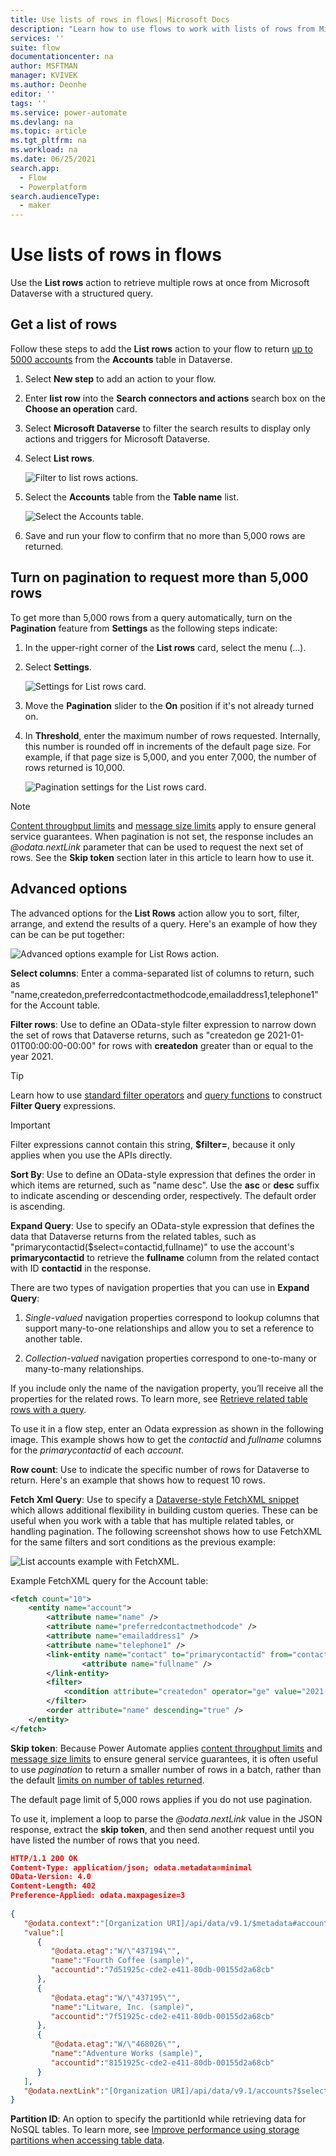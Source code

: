 ```yaml
---
title: Use lists of rows in flows| Microsoft Docs
description: "Learn how to use flows to work with lists of rows from Microsoft Dataverse."
services: ''
suite: flow
documentationcenter: na
author: MSFTMAN
manager: KVIVEK
ms.author: Deonhe
editor: ''
tags: ''
ms.service: power-automate
ms.devlang: na
ms.topic: article
ms.tgt_pltfrm: na
ms.workload: na
ms.date: 06/25/2021
search.app: 
  - Flow
  - Powerplatform
search.audienceType: 
  - maker
---
```


# Use lists of rows in flows

Use the **List rows** action to retrieve multiple rows at once from Microsoft Dataverse with a structured query.

## Get a list of rows

Follow these steps to add the **List rows** action to your flow to return [up to 5000 accounts](/powerapps/developer/common-data-service/webapi/query-data-web-api) from the **Accounts** table in Dataverse.

1. Select **New step** to add an action to your flow.

1. Enter **list row** into the **Search connectors and actions** search box on the **Choose an operation** card.

1. Select **Microsoft Dataverse** to filter the search results to display only actions and triggers for Microsoft Dataverse.

1. Select **List rows**.

   ![Filter to list rows actions.](../media/list-rows/list-rows-action.png "Filter to list rows actions")

1. Select the **Accounts** table from the **Table name** list.

   ![Select the Accounts table.](../media/list-rows/select-accounts.png "Select the Accounts table")

1. Save and run your flow to confirm that no more than 5,000 rows are returned.

## Turn on pagination to request more than 5,000 rows

To get more than 5,000 rows from a query automatically, turn on the **Pagination** feature from **Settings** as the following steps indicate:

1. In the upper-right corner of the **List rows** card, select the menu (...).

1. Select **Settings**.

      ![Settings for List rows card.](../media/list-rows/select-settings.png)

1. Move the **Pagination** slider to the **On** position if it's not already turned on.

1. In **Threshold**, enter the maximum<!--Edit note: Verify if min or max here. --> number of rows requested. Internally, this number is rounded off in increments of the default page size. For example, if that page size is 5,000, and you enter 7,000, the number of rows returned is 10,000.

   ![Pagination settings for the List rows card.](../media/list-rows/pagination-settings.png "Pagination settings for the List rows card")

>[!NOTE]
>[Content throughput limits](../limits-and-config.md#content-throughput-limits) and [message size limits](../limits-and-config.md#message-size) apply to ensure general service guarantees. When pagination is not set, the response includes an _@odata.nextLink_ parameter that can be used to request the next set of rows. See the **Skip token** section later in this article to learn how to use it.

## Advanced options

<!-- 1. Follow the steps in the [Get a list of rows](#get-a-list-of-rows) and the [Turn on pagination](#turn-on-pagination) sections earlier in this article.

1. Expand **Show advanced options**.
   
   ![Advanced options.](../media/list-rows/show-advanced-options.png) -->

The advanced options for the **List Rows** action allow you to sort, filter, arrange, and extend the results of a query. Here's an example of how they can be can be put together:

![Advanced options example for List Rows action.](../media/list-rows/advanced-list-rows.png)

**Select columns**: Enter a comma-separated list of columns to return, such as "name,createdon,preferredcontactmethodcode,emailaddress1,telephone1" for the Account table.

**Filter rows**: Use to define an OData-style filter expression to narrow down the set of rows that Dataverse returns, such as "createdon ge 2021-01-01T00:00:00-00:00" for rows with **createdon** greater than or equal to the year 2021. 

>[!TIP]
>Learn how to use [standard filter operators](/powerapps/developer/data-platform/webapi/query-data-web-api.md#standard-filter-operators) and [query functions](/powerapps/developer/data-platform/webapi/query-data-web-api.md#standard-query-functions)
to construct **Filter Query** expressions.

>[!IMPORTANT]
>Filter expressions cannot contain this string, **\$filter=**, because it only applies when you use the APIs directly.

**Sort By**: Use to define an OData-style expression that defines the order in which items are returned, such as "name desc". Use the **asc** or **desc** suffix to indicate ascending or descending order, respectively. The default order is ascending. 

**Expand Query**: Use to specify an OData-style expression that defines the data that Dataverse returns from the related tables, such as "primarycontactid($select=contactid,fullname)" to use the account's **primarycontactid** to retrieve the **fullname** column from the related contact with ID **contactid** in the response. 

There are two types of navigation properties that you can use in **Expand Query**:

   1. *Single-valued* navigation properties correspond to lookup columns that support many-to-one relationships and allow you to set a reference to another table.

   1. *Collection-valued* navigation properties correspond to one-to-many or many-to-many relationships.

If you include only the name of the navigation property, you’ll receive all the properties for the related rows. To learn more, see [Retrieve related table rows with a query](/powerapps/developer/data-platform/webapi/retrieve-related-entities-query).

To use it in a flow step, enter an Odata expression as shown in the following image. This example shows how to get the *contactid* and *fullname* columns for the *primarycontactid* of each *account*.

**Row count**: Use to indicate the specific number of rows for Dataverse to return. Here's an example that shows how to request 10 rows.

**Fetch Xml Query**: Use to specify a [Dataverse-style FetchXML snippet](/powerapps/developer/common-data-service/use-fetchxml-construct-query) which allows additional flexibility in building custom queries. These can be useful when you work with a table that has multiple related tables, or handling pagination. The following screenshot shows how to use FetchXML for the same filters and sort conditions as the previous example:

![List accounts example with FetchXML.](https://user-images.githubusercontent.com/469480/123689706-6160bd80-d808-11eb-83e6-936e22850d9b.PNG)

Example FetchXML query for the Account table: 

```xml
<fetch count="10">
	<entity name="account">
		<attribute name="name" />
		<attribute name="preferredcontactmethodcode" />
		<attribute name="emailaddress1" />
		<attribute name="telephone1" />
   		<link-entity name="contact" to="primarycontactid" from="contactid">
      			<attribute name="fullname" />
		</link-entity>
		<filter> 
			<condition attribute="createdon" operator="ge" value="2021-01-01T00:00:00-00:00" />
		</filter>
		<order attribute="name" descending="true" />
	</entity>
</fetch>
```

**Skip token**: Because Power Automate applies [content throughput limits](../limits-and-config.md#content-throughput-limits) and [message size limits](../limits-and-config.md#message-size) to ensure general service guarantees, it is often useful to use *pagination* to return a smaller number of rows in a batch, rather than the default [limits on number of tables returned](/powerapps/developer/common-data-service/webapi/query-data-web-api.md#limits-on-number-of-tables-returned).

The default page limit of 5,000 rows applies if you do not use pagination.

<!--todo: what is "it"?-->
To use it, implement a loop to parse the *\@odata.nextLink* value in the JSON response, extract the **skip token**, and then send another request until you have listed the number of rows that you need.

```json
HTTP/1.1 200 OK  
Content-Type: application/json; odata.metadata=minimal  
OData-Version: 4.0  
Content-Length: 402  
Preference-Applied: odata.maxpagesize=3  
  
{  
   "@odata.context":"[Organization URI]/api/data/v9.1/$metadata#accounts(name)",
   "value":[  
      {  
         "@odata.etag":"W/\"437194\"",
         "name":"Fourth Coffee (sample)",
         "accountid":"7d51925c-cde2-e411-80db-00155d2a68cb"
      },
      {  
         "@odata.etag":"W/\"437195\"",
         "name":"Litware, Inc. (sample)",
         "accountid":"7f51925c-cde2-e411-80db-00155d2a68cb"
      },
      {  
         "@odata.etag":"W/\"468026\"",
         "name":"Adventure Works (sample)",
         "accountid":"8151925c-cde2-e411-80db-00155d2a68cb"
      }
   ],
   "@odata.nextLink":"[Organization URI]/api/data/v9.1/accounts?$select=name&$skiptoken=%3Ccookie%20pagenumber=%222%22%20pagingcookie=%22%253ccookie%2520page%253d%25221%2522%253e%253caccountid%2520last%253d%2522%257b8151925C-CDE2-E411-80DB-00155D2A68CB%257d%2522%2520first%253d%2522%257b7D51925C-CDE2-E411-80DB-00155D2A68CB%257d%2522%2520%252f%253e%253c%252fcookie%253e%22%20/%3E"
}
```


**Partition ID**: An option to specify the partitionId while retrieving data for NoSQL tables. To learn more, see [Improve performance using storage partitions when accessing table data](/powerapps/developer/data-platform/org-service/azure-storage-partitioning-sdk).

